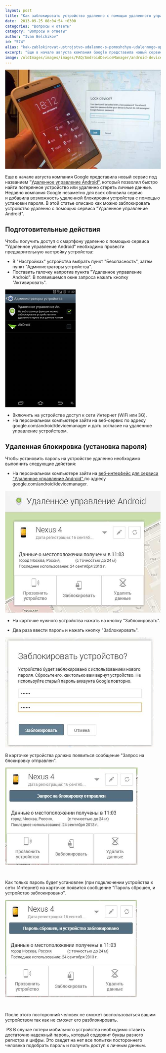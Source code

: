 ```yaml
---
layout: post
title: "Как заблокировать устройство удаленно с помощью удаленного управления Android?"
date:  2013-09-25 08:04:54 +0300
categories: "Вопросы и ответы"
category: "Вопросы и ответы"
author: "Ivan Belchikov"
id: "574"
alias: "kak-zablokirovat-ustrojstvo-udalenno-s-pomoshchyu-udalennogo-upravleniya-android"
excerpt: "Еще в начале августа компания Google представила новый сервис под названием Удаленное управление Android, который позволил быстро найти потерянное устройство или удаленно стереть личные данные. Недавно компания Google незаметно для всех обновила сервис и добавила возможность удаленной блокировки устройства с помощью установки пароля. В этой статье описано как можно заблокировать устройство удаленно с помощью сервиса Удаленное управление Android."
image: /oldImages/images/images/FAQ/AndroidDeviceManager/android-device-manager-lock.jpg
---
```

<img src="/oldImages/images/images/FAQ/AndroidDeviceManager/android-device-manager-lock.jpg" alt="Удаленная блокировка устройства" />

Еще в начале августа компания Google представила новый сервис под названием "<a href="index.php?option=com_content&amp;view=article&amp;id=502&amp;catid=8&amp;Itemid=102">Удаленное управление Android"</a>, который позволил быстро найти потерянное устройство или удаленно стереть личные данные. Недавно компания Google незаметно для всех обновила сервис и добавила возможность удаленной блокировки устройства с помощью установки пароля. В этой статье описано как можно заблокировать устройство удаленно с помощью сервиса "Удаленное управление Android".


<h2>Подготовительные действия</h2>
Чтобы получить доступ с смартфону удаленно с помощью сервиса "Удаленное управление Android" необходимо провести предварительную настройку устройства:

<ul>
<li>В "Настройках" устройства выбрать пункт "Безопасность", затем пункт "Администраторы устройства".</li>
<li>Поставить галочку напротив пункта "Удаленное управление Android". В появившемся окне запроса нажать кнопку "Активировать".</li>
</ul>
<img src="/oldImages/images/images/FAQ/AndroidDeviceManager/android-device-manager-lock-5.jpg" alt="Подключение удаленного управления Android" />

<ul>
<li>Включить на устройстве доступ к сети Интернет (WiFi или 3G).</li>
<li>На персональном компьютере зайти на веб-сервис по адресу google.com/android/devicemanager и дать согласие на удаленное управление устройством.</li>
</ul>
<h2>Удаленная блокировка (установка пароля)</h2>
Чтобы установить пароль на устройстве удаленно необходимо выполнить следующие действия:

<ul>
<li>На персональном компьютере зайти на <a href="index.php?option=com_content&amp;view=article&amp;id=507&amp;catid=8&amp;Itemid=102">веб-интерфейс для сервиса "Удаленное управление Android" </a>по адресу google.com/android/devicemanager.</li>
</ul>
<img src="/oldImages/images/images/FAQ/AndroidDeviceManager/android-device-manager-lock-1.jpg" alt="Карточка устройства" />

<ul>
<li>На карточке нужного устройства нажать на кнопку "Заблокировать".</li>
</ul>
<ul>
<li>Два раза ввести пароль и нажать кнопку "Заблокировать".</li>
</ul>
<img src="/oldImages/images/images/FAQ/AndroidDeviceManager/android-device-manager-lock-2.jpg" alt="Установка пароля" />

В карточке устройства должно появиться сообщение "Запрос на блокировку отправлен".

<img src="/oldImages/images/images/FAQ/AndroidDeviceManager/android-device-manager-lock-3.jpg" alt="Запрос на блокировку отправлен" />

 

Как только пароль будет установлен (при подключении устройства к сети  Интернет) на карточке появится сообщение "Пароль сброшен, и устройство заблокировано".

<img src="/oldImages/images/images/FAQ/AndroidDeviceManager/android-device-manager-lock-4.jpg" alt="Устройство заблокировано" />

 

После этого посторонний человек не сможет воспользоваться вашим устройством так как не сможет его разблокировать.

 PS В случае потери мобильного устройства необходимо ставить достаточно надежный пароль, который содержит буквы разного регистра и цифры. Это сведет на нет все попытки постороннего человека подобрать пароль и получить доступ к личным данным.

 
